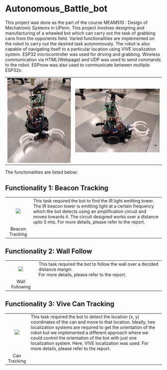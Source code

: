 # Autonomous_Battle_bot

This project was done as the part of the course MEAM510 : Design of Mechatronic Systems in UPenn. This project involves designing and manufacturing of a wheeled bot which can carry out the task of grabbing cans from the opponents field. Varied functionalities are implemented on the robot to carry out the desired task autonomously. The robot is also capable of navigating itself to a particular location using VIVE localization system. ESP32 microcontroller was used for driving and grabbing. Wireless communication via HTML(Webpage) and UDP was used to send commands to the robot. ESPnow was also used to communicate between multiple ESP32s.

<table>
  <tr>
      <td align = "center"> <img src="./Pictures/pic1.jpg"> </td>
<!--       <td align = "center"> <img src="./Pictures/pic2.jpg"> </td> -->
      <td align = "center"> <img src="./Pictures/pic3.jpg"> </td>
  </tr>
</table>

The functionalities are listed below:

## Functionality 1: Beacon Tracking
<table>
  <tr>
      <td align = "center"> <img src="./Pictures/beacon.gif"> </td>
      <td> This task required the bot to find the IR light emitting tower. <br> The IR beacon tower is emitting light at a certain frequency which the bot detects                using an amplification circuit and moves towards it. The circuit designed works over a distance upto 5 mts. For more details, please refer to the report. </td>
  </tr>
  <tr>
      <td align = "center"> Beacon Tracking</td>
  </tr>
</table>

## Functionality 2: Wall Follow

<table>
  <tr>
      <td align = "center"> <img src="./Pictures/wall_follow.gif"> </td>
      <td> This task required the bot to follow the wall over a decided distance margin. <br>  For more details, please refer to the report.</td>
  </tr>
  <tr>
      <td align = "center"> Wall Following</td>
  </tr>
</table>

## Functionality 3: Vive Can Tracking

<table>
  <tr>
      <td align = "center"> <img src="./Pictures/can_track.gif"> </td>
      <td> This task required the bot to detect the location (x, y) coordinates of the can and move to that location. Ideally, two localization systems are required to get the orientation of the robot but we implemented a different approach where we could control the orientation of the bot with just one localization system. Here, VIVE localization was used. For more details, please refer to the report.</td>
  </tr>
  <tr>
      <td align = "center"> Can Tracking</td>
  </tr>
</table>
